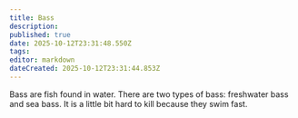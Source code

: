 ```yaml
---
title: Bass
description: 
published: true
date: 2025-10-12T23:31:48.550Z
tags: 
editor: markdown
dateCreated: 2025-10-12T23:31:44.853Z
---
```


Bass are fish found in water. There are two types of bass: freshwater
bass and sea bass. It is a little bit hard to kill because they swim
fast.